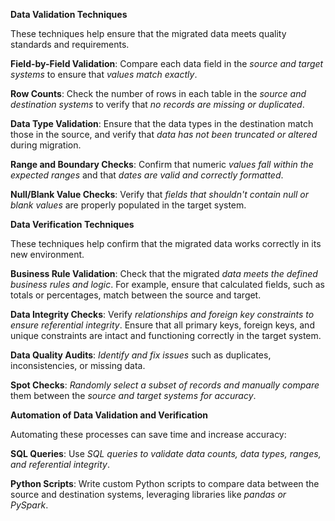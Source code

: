 **Data Validation Techniques**

These techniques help ensure that the migrated data meets quality standards and requirements.

**Field-by-Field Validation**: Compare each data field in the *source and target systems* to ensure that *values match exactly*.

**Row Counts**: Check the number of rows in each table in the *source and destination systems* to verify that *no records are missing or duplicated*.

**Data Type Validation**: Ensure that the data types in the destination match those in the source, and verify that *data has not been truncated or altered* during migration.

**Range and Boundary Checks**: Confirm that numeric *values fall within the expected ranges* and that *dates are valid and correctly formatted*.

**Null/Blank Value Checks**: Verify that *fields that shouldn't contain null or blank values* are properly populated in the target system.


**Data Verification Techniques**

These techniques help confirm that the migrated data works correctly in its new environment.

**Business Rule Validation**: Check that the migrated *data meets the defined business rules and logic*. For example, ensure that calculated fields, such as totals or percentages, match between the source and target.

**Data Integrity Checks**: Verify *relationships and foreign key constraints to ensure referential integrity*. Ensure that all primary keys, foreign keys, and unique constraints are intact and functioning correctly in the target system.

**Data Quality Audits**: *Identify and fix issues* such as duplicates, inconsistencies, or missing data.

**Spot Checks**: *Randomly select a subset of records and manually compare* them between the *source and target systems for accuracy*.


**Automation of Data Validation and Verification**

Automating these processes can save time and increase accuracy:

**SQL Queries**: Use *SQL queries to validate data counts, data types, ranges, and referential integrity*.

**Python Scripts**: Write custom Python scripts to compare data between the source and destination systems, leveraging libraries like *pandas or PySpark*.